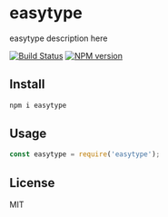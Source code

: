 # easytype

easytype description here

[![Build Status][travis-image]][travis-url]
[![NPM version][npm-image]][npm-url]

## Install

```bash
npm i easytype
```

## Usage

```js
const easytype = require('easytype');
```

## License

MIT

[npm-url]: https://npmjs.org/package/easytype
[npm-image]: https://badge.fury.io/js/easytype.svg
[travis-url]: https://travis-ci.org/astur/easytype
[travis-image]: https://travis-ci.org/astur/easytype.svg?branch=master